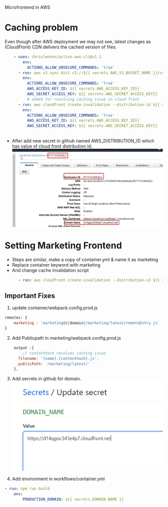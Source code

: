 Microfrontend in AWS

# Caching problem
Even though after AWS deployment 
we may not see, latest changes as (CloudFront) CDN delivers the cached version of files.
```yaml
	- uses: chrislennon/action-aws-cli@v1.1
        env:
          ACTIONS_ALLOW_UNSECURE_COMMANDS: 'true'
      - run: aws s3 sync dist s3://${{ secrets.AWS_S3_BUCKET_NAME }}/container/latest
        env:
          ACTIONS_ALLOW_UNSECURE_COMMANDS: 'true'
          AWS_ACCESS_KEY_ID: ${{ secrets.AWS_ACCESS_KEY_ID}}
          AWS_SECRET_ACCESS_KEY: ${{ secrets.AWS_SECRET_ACCESS_KEY}}
          # added for resolving caching issue in cloud front
      - run: aws cloudfront create-invalidation --distribution-id ${{ secrets.AWS_DISTRIBUTION_ID }} --paths "/container/latest/index.html"
        env:
          ACTIONS_ALLOW_UNSECURE_COMMANDS: 'true'
          AWS_ACCESS_KEY_ID: ${{ secrets.AWS_ACCESS_KEY_ID}}
          AWS_SECRET_ACCESS_KEY: ${{ secrets.AWS_SECRET_ACCESS_KEY}}
		  
```		

- After add new secret in github named AWS_DISTRIBUTION_ID which has value of cloud front distribution id;
![4b0486b3e00c38fa9539307a42b67127.png](../_resources/82417a580e064e759aa9ec9d882d5e73.png)


# Setting Marketing Frontend

- Steps are similar, make a copy of container.yml & name it as marketing
- Replace container keyword with marketing
- And change cache invalidation script
```yaml
      - run: aws cloudfront create-invalidation --distribution-id ${{ secrets.AWS_DISTRIBUTION_ID }} --paths "/marketing/latest/remoteEntry.js"
```
## Important Fixes
1. update container/webpack.config.prod.js
```js
remotes: {
	marketing : `marketing@${domain}/marketing/latest/remoteEntry.js`
}
```

2. Add Publicpath in marketing/webpack.config.prod.js

```js
    output :{
        // contenthash resolves caching issue
      filename: '[name].[contenthash].js',
      publicPath: '/marketing/latest/'
    },
```

3. Add secrets in github for domain.
![055c8a72ceabdbde67f03c0226523708.png](../_resources/b44eadf520a54560b5383939e2fe53d0.png)

4. Add environment in workflows/container.yml
```yml
- run: npm run build
	env:
		PRODUCTION_DOMAIN: ${{ secrets.DOMAIN_NAME }}
```